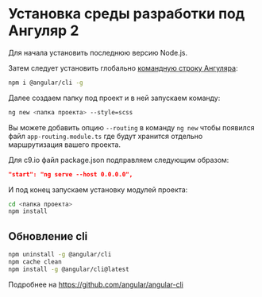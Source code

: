 Установка среды разработки под Ангуляр 2
=========================================

Для начала установить последнюю версию Node.js.

Затем следует установить глобально [командную строку Ангуляра](https://www.npmjs.com/package/@angular/cli):

```bash
npm i @angular/cli -g
```

Далее создаем папку под проект и в ней запускаем команду:

```bash
ng new <папка проекта> --style=scss
```

Вы можете добавить опцию `--routing` в команду `ng new` чтобы появился 
файл `app-routing.module.ts` где будут хранится отдельно маршрутизация 
вашего проекта.

Для c9.io файл package.json подправляем следующим образом:

```json
"start": "ng serve --host 0.0.0.0",
```

И под конец запускаем установку модулей проекта:

```bash
cd <папка проекта>
npm install
```

Обновление cli
--------------

```bash
npm uninstall -g @angular/cli
npm cache clean
npm install -g @angular/cli@latest
```

Подробнее на https://github.com/angular/angular-cli
